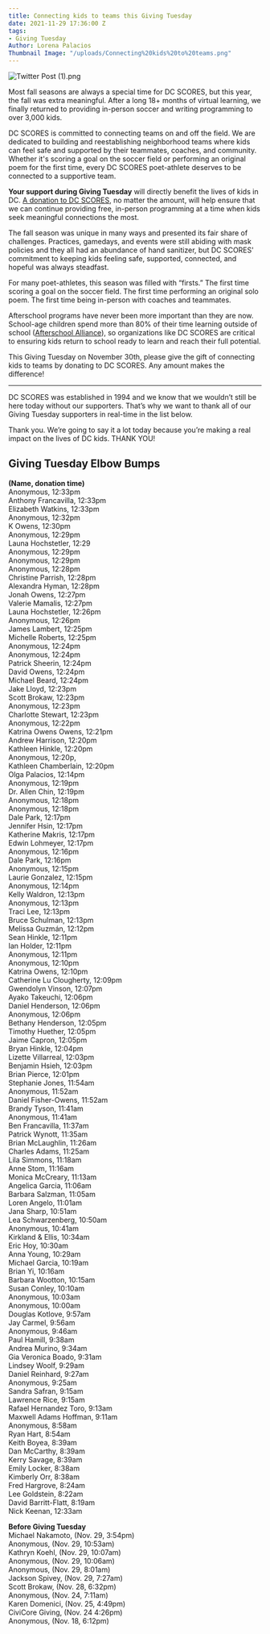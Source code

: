 ```yaml
---
title: Connecting kids to teams this Giving Tuesday
date: 2021-11-29 17:36:00 Z
tags:
- Giving Tuesday
Author: Lorena Palacios
Thumbnail Image: "/uploads/Connecting%20kids%20to%20teams.png"
---
```


![Twitter Post (1).png](/uploads/Twitter%20Post%20(1).png)

Most fall seasons are always a special time for DC SCORES, but this year, the fall was extra meaningful. After a long 18+ months of virtual learning, we finally returned to providing in-person soccer and writing programming to over 3,000 kids.

DC SCORES is committed to connecting teams on and off the field. We are dedicated to building and reestablishing neighborhood teams where kids can feel safe and supported by their teammates, coaches, and community. Whether it's scoring a goal on the soccer field or performing an original poem for the first time, every DC SCORES poet-athlete deserves to be connected to a supportive team.

**Your support during Giving Tuesday** will directly benefit the lives of kids in DC. [A donation to DC SCORES](https://bit.ly/SCORESGT21), no matter the amount, will help ensure that we can continue providing free, in-person programming at a time when kids seek meaningful connections the most.





The fall season was unique in many ways and presented its fair share of challenges. Practices, gamedays, and events were still abiding with mask policies and they all had an abundance of hand sanitizer, but DC SCORES' commitment to keeping kids feeling safe, supported, connected, and hopeful was always steadfast.

For many poet-athletes, this season was filled with “firsts.” The first time scoring a goal on the soccer field. The first time performing an original solo poem. The first time being in-person with coaches and teammates. 

Afterschool programs have never been more important than they are now. School-age children spend more than 80% of their time learning outside of school ([Afterschool Alliance](http://afterschoolalliance.org/documents/Afterschool-Essential-for-COVID-recovery_national-January-2021.pdf)), so organizations like DC SCORES are critical to ensuring kids return to school ready to learn and reach their full potential. 

This Giving Tuesday on November 30th, please give the gift of connecting kids to teams by donating to DC SCORES. Any amount makes the difference!

---

DC SCORES was established in 1994 and we know that we wouldn’t still be here today without our supporters. That’s why we want to thank all of our Giving Tuesday supporters in real-time in the list below.

Thank you. We’re going to say it a lot today because you’re making a real impact on the lives of DC kids. THANK YOU!

## Giving Tuesday Elbow Bumps

**(Name, donation time)** <br>
Anonymous, 12:33pm <br>
Anthony Francavilla, 12:33pm <br>
Elizabeth Watkins, 12:33pm <br>
Anonymous, 12:32pm <br>
K Owens, 12:30pm <br>
Anonymous, 12:29pm <br>
Launa Hochstetler, 12:29 <br>
Anonymous, 12:29pm <br>
Anonymous, 12:29pm <br>
Anonymous, 12:28pm <br>
Christine Parrish, 12:28pm <br>
Alexandra Hyman, 12:28pm <br>
Jonah Owens, 12:27pm <br>
Valerie Mamalis, 12:27pm <br>
Launa Hochstetler, 12:26pm <br>
Anonymous, 12:26pm <br>
James Lambert, 12:25pm <br>
Michelle Roberts, 12:25pm <br>
Anonymous, 12:24pm <br>
Anonymous, 12:24pm <br>
Patrick Sheerin, 12:24pm <br>
David Owens, 12:24pm <br>
Michael Beard, 12:24pm <br>
Jake Lloyd, 12:23pm <br>
Scott Brokaw, 12:23pm <br>
Anonymous, 12:23pm <br>
Charlotte Stewart, 12:23pm <br>
Anonymous, 12:22pm <br>
Katrina Owens Owens, 12:21pm <br>
Andrew Harrison, 12:20pm <br>
Kathleen Hinkle, 12:20pm <br>
Anonymous, 12:20p, <br>
Kathleen Chamberlain, 12:20pm <br>
Olga Palacios, 12:14pm <br>
Anonymous, 12:19pm <br>
Dr. Allen Chin, 12:19pm <br>
Anonymous, 12:18pm <br>
Anonymous, 12:18pm <br>
Dale Park, 12:17pm <br>
Jennifer Hsin, 12:17pm <br>
Katherine Makris, 12:17pm <br>
Edwin Lohmeyer, 12:17pm <br>
Anonymous, 12:16pm <br>
Dale Park, 12:16pm <br>
Anonymous, 12:15pm <br>
Laurie Gonzalez, 12:15pm <br>
Anonymous, 12:14pm <br>
Kelly Waldron, 12:13pm <br>
Anonymous, 12:13pm <br>
Traci Lee, 12:13pm <br>
Bruce Schulman, 12:13pm <br>
Melissa Guzmán, 12:12pm <br>
Sean Hinkle, 12:11pm <br>
Ian Holder, 12:11pm <br>
Anonymous, 12:11pm <br>
Anonymous, 12:10pm <br>
Katrina Owens, 12:10pm <br>
Catherine Lu Clougherty, 12:09pm <br>
Gwendolyn Vinson, 12:07pm <br>
Ayako Takeuchi, 12:06pm <br>
Daniel Henderson, 12:06pm <br>
Anonymous, 12:06pm <br>
Bethany Henderson, 12:05pm <br>
Timothy Huether, 12:05pm <br>
Jaime Capron, 12:05pm <br>
Bryan Hinkle, 12:04pm <br>
Lizette Villarreal, 12:03pm <br>
Benjamin Hsieh, 12:03pm <br>
Brian Pierce, 12:01pm <br>
Stephanie Jones, 11:54am <br>
Anonymous, 11:52am <br>
Daniel Fisher-Owens, 11:52am <br>
Brandy Tyson, 11:41am <br>
Anonymous, 11:41am <br>
Ben Francavilla, 11:37am <br>
Patrick Wynott, 11:35am <br>
Brian McLaughlin, 11:26am <br>
Charles Adams, 11:25am <br>
Lila Simmons, 11:18am <br>
Anne Stom, 11:16am <br>
Monica McCreary, 11:13am <br>
Angelica Garcia, 11:06am <br>
Barbara Salzman, 11:05am <br>
Loren Angelo, 11:01am <br>
Jana Sharp, 10:51am <br>
Lea Schwarzenberg, 10:50am <br>
Anonymous, 10:41am <br>
Kirkland & Ellis, 10:34am <br>
Eric Hoy, 10:30am <br>
Anna Young, 10:29am <br>
Michael Garcia, 10:19am <br>
Brian Yi, 10:16am <br>
Barbara Wootton, 10:15am <br>
Susan Conley, 10:10am <br>
Anonymous, 10:03am <br>
Anonymous, 10:00am <br>
Douglas Kotlove, 9:57am <br>
Jay Carmel, 9:56am <br>
Anonymous, 9:46am <br>
Paul Hamill, 9:38am <br>
Andrea Murino, 9:34am <br>
Gia Veronica Boado, 9:31am <br>
Lindsey Woolf, 9:29am <br>
Daniel Reinhard, 9:27am <br>
Anonymous, 9:25am <br>
Sandra Safran, 9:15am <br>
Lawrence Rice, 9:15am <br>
Rafael Hernandez Toro, 9:13am <br>
Maxwell Adams Hoffman, 9:11am <br>
Anonymous, 8:58am <br>
Ryan Hart, 8:54am <br>
Keith Boyea, 8:39am <br>
Dan McCarthy, 8:39am <br>
Kerry Savage, 8:39am <br>
Emily Locker, 8:38am <br>
Kimberly Orr, 8:38am <br>
Fred Hargrove, 8:24am <br>
Lee Goldstein, 8:22am <br>
David Barritt-Flatt, 8:19am <br>
Nick Keenan, 12:33am <br>

**Before Giving Tuesday** <br>
Michael Nakamoto, (Nov. 29, 3:54pm) <br>
Anonymous, (Nov. 29, 10:53am) <br>
Kathryn Koehl, (Nov. 29, 10:07am) <br>
Anonymous, (Nov. 29, 10:06am) <br>
Anonymous, (Nov. 29, 8:01am) <br>
Jackson Spivey, (Nov. 29, 7:27am) <br>
Scott Brokaw, (Nov. 28, 6:32pm) <br>
Anonymous, (Nov. 24, 7:11am) <br>
Karen Domenici, (Nov. 25, 4:49pm) <br>
CiviCore Giving, (Nov. 24 4:26pm) <br>
Anonymous, (Nov. 18, 6:12pm) <br>